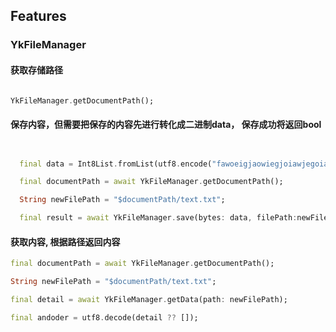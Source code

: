 <!--
This README describes the package. If you publish this package to pub.dev,
this README's contents appear on the landing page for your package.

For information about how to write a good package README, see the guide for
[writing package pages](https://dart.dev/tools/pub/writing-package-pages).

For general information about developing packages, see the Dart guide for
[creating packages](https://dart.dev/guides/libraries/create-packages)
and the Flutter guide for
[developing packages and plugins](https://flutter.dev/to/develop-packages).
-->

## Features

### YkFileManager

#### 获取存储路径
```dart getDocumentPath

YkFileManager.getDocumentPath();

```
#### 保存内容，但需要把保存的内容先进行转化成二进制data， 保存成功将返回bool
```dart save


  final data = Int8List.fromList(utf8.encode("fawoeigjaowiegjoiawjegoiawjegoiawejgo"));

  final documentPath = await YkFileManager.getDocumentPath();

  String newFilePath = "$documentPath/text.txt";

  final result = await YkFileManager.save(bytes: data, filePath:newFilePath);
```

#### 获取内容, 根据路径返回内容
```dart getData
final documentPath = await YkFileManager.getDocumentPath();

String newFilePath = "$documentPath/text.txt";

final detail = await YkFileManager.getData(path: newFilePath);

final andoder = utf8.decode(detail ?? []);
```



